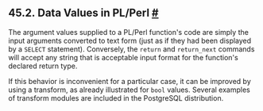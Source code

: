 ## 45.2. Data Values in PL/Perl [#](#PLPERL-DATA)

The argument values supplied to a PL/Perl function's code are simply the input arguments converted to text form (just as if they had been displayed by a `SELECT` statement). Conversely, the `return` and `return_next` commands will accept any string that is acceptable input format for the function's declared return type.

If this behavior is inconvenient for a particular case, it can be improved by using a transform, as already illustrated for `bool` values. Several examples of transform modules are included in the PostgreSQL distribution.
